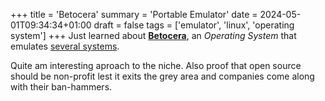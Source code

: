 +++
title = 'Betocera'
summary = 'Portable Emulator'
date = 2024-05-01T09:34:34+01:00
draft = false
tags = ['emulator', 'linux', 'operating system']
+++
Just learned about [**Betocera**](https://batocera.org/), an *Operating System* that emulates [several systems](https://wiki.batocera.org/systems).

Quite am interesting aproach to the niche. Also proof that open source should be non-profit lest it exits the grey area and companies come along with their ban-hammers.

